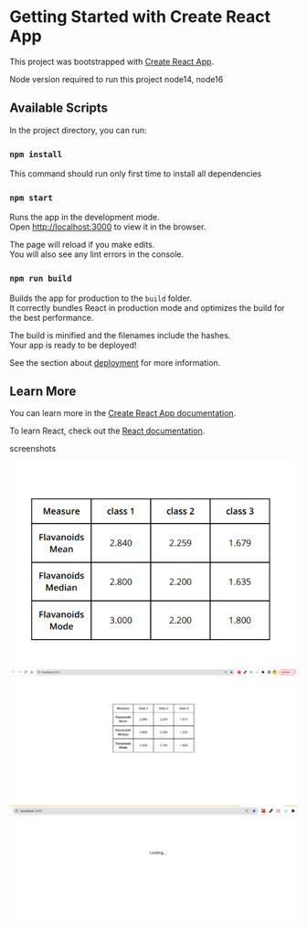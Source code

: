 # Getting Started with Create React App

This project was bootstrapped with [Create React App](https://github.com/facebook/create-react-app).

Node version required to run this project node14, node16

## Available Scripts

In the project directory, you can run:

### `npm install`
This command should run only first time to install all dependencies 

### `npm start`

Runs the app in the development mode.\
Open [http://localhost:3000](http://localhost:3000) to view it in the browser.

The page will reload if you make edits.\
You will also see any lint errors in the console.

### `npm run build`

Builds the app for production to the `build` folder.\
It correctly bundles React in production mode and optimizes the build for the best performance.

The build is minified and the filenames include the hashes.\
Your app is ready to be deployed!

See the section about [deployment](https://facebook.github.io/create-react-app/docs/deployment) for more information.


## Learn More

You can learn more in the [Create React App documentation](https://facebook.github.io/create-react-app/docs/getting-started).

To learn React, check out the [React documentation](https://reactjs.org/).

screenshots


![Alt text](image.png)
![Alt text](image-1.png)
![Alt text](image-2.png)
